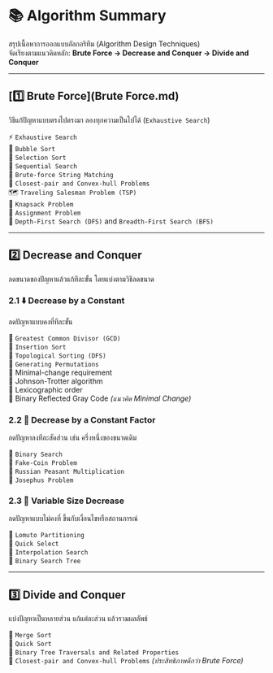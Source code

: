 # **📚 Algorithm Summary**

สรุปเนื้อหาการออกแบบอัลกอริทึม (Algorithm Design Techniques)  
จัดเรียงตามแนวคิดหลัก: **Brute Force → Decrease and Conquer → Divide and Conquer**

---

## **[1️⃣ Brute Force](Brute Force.md)**
วิธีแก้ปัญหาแบบตรงไปตรงมา ลองทุกความเป็นไปได้ (`Exhaustive Search`)  

⚡ `Exhaustive Search`  
🔹 `Bubble Sort`  
🔹 `Selection Sort`  
🔹 `Sequential Search`  
🔹 `Brute-force String Matching`  
🔹 `Closest-pair and Convex-hull Problems`  
🗺️ `Traveling Salesman Problem (TSP)`  
🎒 `Knapsack Problem`  
📝 `Assignment Problem`  
🌳 `Depth-First Search (DFS)` and `Breadth-First Search (BFS)`

---

## **2️⃣ Decrease and Conquer**
ลดขนาดของปัญหาแล้วแก้ทีละขั้น โดยแบ่งตามวิธีลดขนาด

### **2.1 ⬇️ Decrease by a Constant**
ลดปัญหาแบบคงที่ทีละขั้น  

🔹 `Greatest Common Divisor (GCD)`  
🔹 `Insertion Sort`  
🔹 `Topological Sorting (DFS)`  
🔹 `Generating Permutations`  
  🔸 Minimal-change requirement  
  🔸 Johnson-Trotter algorithm  
  🔸 Lexicographic order  
  🔸 Binary Reflected Gray Code *(แนวคิด Minimal Change)*

### **2.2 🔽 Decrease by a Constant Factor**
ลดปัญหาลงทีละสัดส่วน เช่น ครึ่งหนึ่งของขนาดเดิม  

🔹 `Binary Search`  
🔹 `Fake-Coin Problem`  
🔹 `Russian Peasant Multiplication`  
🔹 `Josephus Problem`

### **2.3 🔄 Variable Size Decrease**
ลดปัญหาแบบไม่คงที่ ขึ้นกับเงื่อนไขหรือสถานการณ์  

🔹 `Lomuto Partitioning`  
🔹 `Quick Select`  
🔹 `Interpolation Search`  
🌳 `Binary Search Tree`

---

## **3️⃣ Divide and Conquer**
แบ่งปัญหาเป็นหลายส่วน แก้แต่ละส่วน แล้วรวมผลลัพธ์  

🔹 `Merge Sort`  
🔹 `Quick Sort`  
🌳 `Binary Tree Traversals and Related Properties`  
🔹 `Closest-pair and Convex-hull Problems` *(ประสิทธิภาพดีกว่า Brute Force)*

